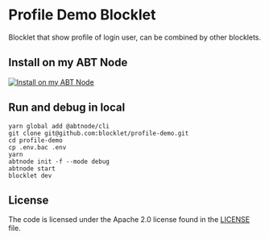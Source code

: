 # Profile Demo Blocklet

Blocklet that show profile of login user, can be combined by other blocklets.

## Install on my ABT Node

[![Install on my ABT Node](https://raw.githubusercontent.com/blocklet/development-guide/main/assets/install_on_abtnode.svg)](https://install.arcblock.io/?action=blocklet-install&meta_url=https%3A%2F%2Fgithub.com%2Fblocklet%2Fprofile-demo%2Freleases%2Fdownload%2F1.1.0%2Fblocklet.json)

## Run and debug in local

```shell
yarn global add @abtnode/cli
git clone git@github.com:blocklet/profile-demo.git
cd profile-demo
cp .env.bac .env
yarn
abtnode init -f --mode debug
abtnode start
blocklet dev
```

## License

The code is licensed under the Apache 2.0 license found in the
[LICENSE](LICENSE) file.
